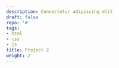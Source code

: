 ```yaml
---
description: Consectetur adipiscing elit
draft: false
repo: '#'
tags:
- html
- css
- js
title: Project 2
weight: 2
---
```

